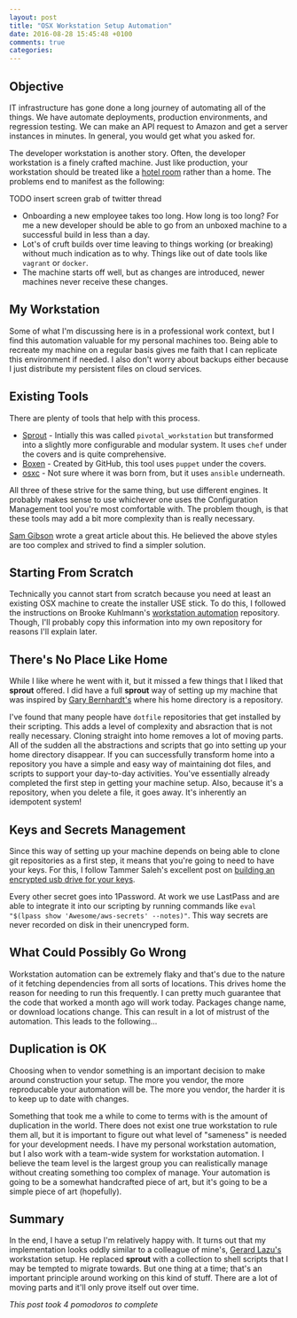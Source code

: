 ```yaml
---
layout: post
title: "OSX Workstation Setup Automation"
date: 2016-08-28 15:45:48 +0100
comments: true
categories:
---
```


## Objective

IT infrastructure has gone done a long journey of automating all of the things. We have automate deployments, production
environments, and regression testing. We can make an API request to Amazon and get a server instances in minutes. In
general, you would get what you asked for.

The developer workstation is another story. Often, the developer workstation is a finely crafted machine. Just like
production, your workstation should be treated like a [hotel room][phil-cattle-vs-pets] rather than a home. The problems
end to manifest as the following:

TODO insert screen grab of twitter thread

* Onboarding a new employee takes too long. How long is too long? For me a new developer should be able to go from an
  unboxed machine to a successful build in less than a day.
* Lot's of cruft builds over time leaving to things working (or breaking) without much indication as to why. Things like
  out of date tools like `vagrant` or `docker`.
* The machine starts off well, but as changes are introduced, newer machines never receive these changes.

[phil-cattle-vs-pets]: https://twitter.com/pcalcado/status/759218156493795329

## My Workstation

Some of what I'm discussing here is in a professional work context, but I find this automation valuable for my personal
machines too. Being able to recreate my machine on a regular basis gives me faith that I can replicate this environment
if needed. I also don't worry about backups either because I just distribute my persistent files on cloud services.

## Existing Tools

There are plenty of tools that help with this process.

* [Sprout][sprout-wrap] - Intially this was called `pivotal_workstation` but transformed into a slightly more
  configurable and modular system. It uses `chef` under the covers and is quite comprehensive.
* [Boxen][boxen] - Created by GitHub, this tool uses `puppet` under the covers.
* [osxc][osxc] - Not sure where it was born from, but it uses `ansible` underneath.

All three of these strive for the same thing, but use different engines. It probably makes sense to use whichever one
uses the Configuration Management tool you're most comfortable with. The problem though, is that these tools may add a
bit more complexity than is really necessary.

[Sam Gibson][sams-setup] wrote a great article about this. He believed the above styles are too complex and strived to
find a simpler solution.

[sams-setup]: https://www.thoughtworks.com/p2magazine/issue08/babushka/
[sprout-wrap]: https://github.com/pivotal-sprout/sprout-wrap
[boxen]: https://github.com/boxen/boxen
[osxc]: https://osxc.github.io/

## Starting From Scratch

Technically you cannot start from scratch because you need at least an existing OSX machine to create the installer USE
stick. To do this, I followed the instructions on Brooke Kuhlmann's [workstation automation][bkuhlmann-setup]
repository. Though, I'll probably copy this information into my own repository for reasons I'll explain later.

[bkuhlmann-setup]: https://github.com/bkuhlmann/osx#os-x-el-capitan

## There's No Place Like Home

While I like where he went with it, but it missed a few things that I liked that **sprout**
offered. I did have a full **sprout** way of setting up my machine that was inspired by
[Gary Bernhardt's][bernhardt-setup] where his home directory is a repository.

I've found that many people have `dotfile` repositories that get installed by their scripting. This adds a level of
complexity and absraction that is not really necessary. Cloning straight into home removes a lot of moving parts.
All of the sudden all the abstractions and scripts that go into setting up your home directory disappear. 
If you can successfully transform home into a repository you have a simple and easy way of maintaining dot files,
and scripts to support your day-to-day activities. You've essentially already completed the first
step in getting your machine setup. Also, because it's a repository, when you delete a file, it goes away.
It's inherently an idempotent system!

[bernhardt-setup]: https://github.com/garybernhardt/dotfiles

## Keys and Secrets Management

Since this way of setting up your machine depends on being able to clone git repositories as a first step, it means that
you're going to need to have your keys. For this, I follow Tammer Saleh's excellent post on
[building an encrypted usb drive for your keys][tammer-usb].

Every other secret goes into 1Password. At work we use LastPass and are able to integrate it into our scripting by
running commands like `eval "$(lpass show 'Awesome/aws-secrets' --notes)"`. This way secrets are never recorded on disk in
their unencryped form.

[tammer-usb]: http://tammersaleh.com/posts/building-an-encrypted-usb-drive-for-your-ssh-keys-in-os-x/

## What Could Possibly Go Wrong

Workstation automation can be extremely flaky and that's due to the nature of it fetching dependencies from all sorts
of locations. This drives home the reason for needing to run this frequently. I can pretty much guarantee that the code
that worked a month ago will work today. Packages change name, or download locations change. This can result in a lot of
mistrust of the automation. This leads to the following...

## Duplication is OK

Choosing when to vendor something is an important decision to make around construction your setup. The more you vendor,
the more reproducable your automation will be. The more you vendor, the harder it is to keep up to date with changes.

Something that took me a while to come to terms with is the amount of duplication in the world. There does not exist one
true workstation to rule them all, but it is important to figure out what level of "sameness" is needed for your
development needs. I have my personal workstation automation, but I also work with a team-wide system for workstation
automation. I believe the team level is the largest group you can realistically manage without creating something too
complex of manage. Your automation is going to be a somewhat handcrafted piece of art, but it's going to be a simple piece
of art (hopefully). 

## Summary

In the end, I have a setup I'm relatively happy with. It turns out that my implementation looks oddly similar to a
colleague of mine's, [Gerard Lazu's][gerhards-setup] workstation setup. He replaced **sprout** with a collection to
shell scripts that I may be tempted to migrate towards. But one thing at a time; that's an important principle around
working on this kind of stuff. There are a lot of moving parts and it'll only prove itself out over time.

[gerhards-setup]: https://github.com/gerhard/setup

*This post took 4 pomodoros to complete*
